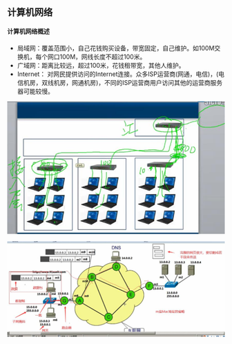 ## 计算机网络
#### 计算机网络概述

* 局域网：覆盖范围小，自己花钱购买设备，带宽固定，自己维护。如100M交换机，每个网口100M，网线长度不超过100米。
* 广域网：距离比较远，超过100米，花钱租带宽，其他人维护。
* Internet： 对网民提供访问的Internet连接。众多ISP运营商(网通，电信)，(电信机房，双线机房，网通机房)，不同的ISP运营商用户访问其他的运营商服务器可能较慢。

![交换机](https://github.com/LHesperus/FindJobs/blob/master/TCP/pic1/1-1.jpg)

![客户端请求](https://github.com/LHesperus/FindJobs/blob/master/TCP/pic1/1-2.jpg)